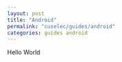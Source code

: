```yaml
---
layout: post
title: "Android"
permalink: "cuselec/guides/android"
categories: guides android
---
```


Hello World
